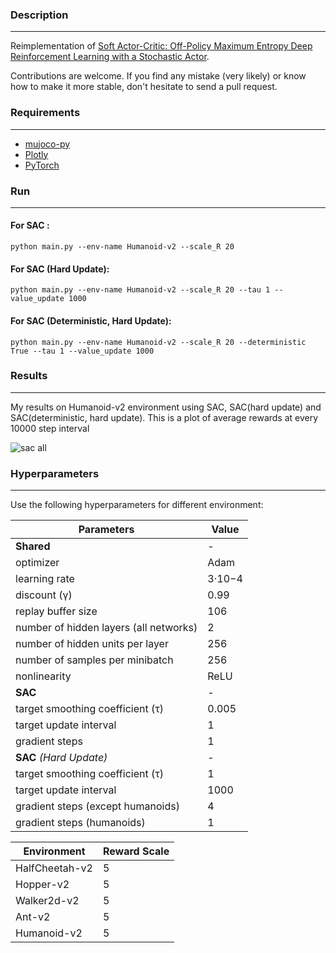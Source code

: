 ### Description
------------
Reimplementation of [Soft Actor-Critic: Off-Policy Maximum Entropy Deep Reinforcement
Learning with a Stochastic Actor](https://arxiv.org/pdf/1801.01290.pdf).

Contributions are welcome. If you find any mistake (very likely) or know how to make it more stable, don't hesitate to send a pull request.

### Requirements
------------

- [mujoco-py](https://github.com/openai/mujoco-py)
- [Plotly](https://plot.ly/)
- [PyTorch](http://pytorch.org/)

### Run
------------

#### For SAC :

```
python main.py --env-name Humanoid-v2 --scale_R 20 
```

#### For SAC (Hard Update):

```
python main.py --env-name Humanoid-v2 --scale_R 20 --tau 1 --value_update 1000
```

#### For SAC (Deterministic, Hard Update):

```
python main.py --env-name Humanoid-v2 --scale_R 20 --deterministic True --tau 1 --value_update 1000
```

### Results
------------
My results on Humanoid-v2 environment using SAC, SAC(hard update) and SAC(deterministic, hard update).
This is a plot of average rewards at every 10000 step interval 

![sac all](https://user-images.githubusercontent.com/18737539/45465027-f5813900-b730-11e8-8a5d-37a550e1971f.jpeg)

### Hyperparameters
-------------

Use the following hyperparameters for different environment:

| Parameters     | Value  |
| --------------- | ------------- |
|**Shared**|-|
| optimizer | Adam |
| learning rate  | 3·10−4 |
| discount (γ) | 0.99 |
| replay buffer size | 106 |
|number of hidden layers (all networks)|2|
|number of hidden units per layer|256|
|number of samples per minibatch|256|
|nonlinearity|ReLU|
|**SAC**|-|
|target smoothing coefficient (τ)|0.005|
|target update interval|1|
|gradient steps|1|
|**SAC** *(Hard Update)*|-|
|target smoothing coefficient (τ)|1|
|target update interval|1000|
|gradient steps (except humanoids)|4|
|gradient steps (humanoids)|1|




| Environment     | Reward Scale  |
| --------------- | ------------- |
| HalfCheetah-v2  | 5 |
| Hopper-v2       | 5 |
| Walker2d-v2     | 5 |
| Ant-v2          | 5 |
| Humanoid-v2     | 5 |
